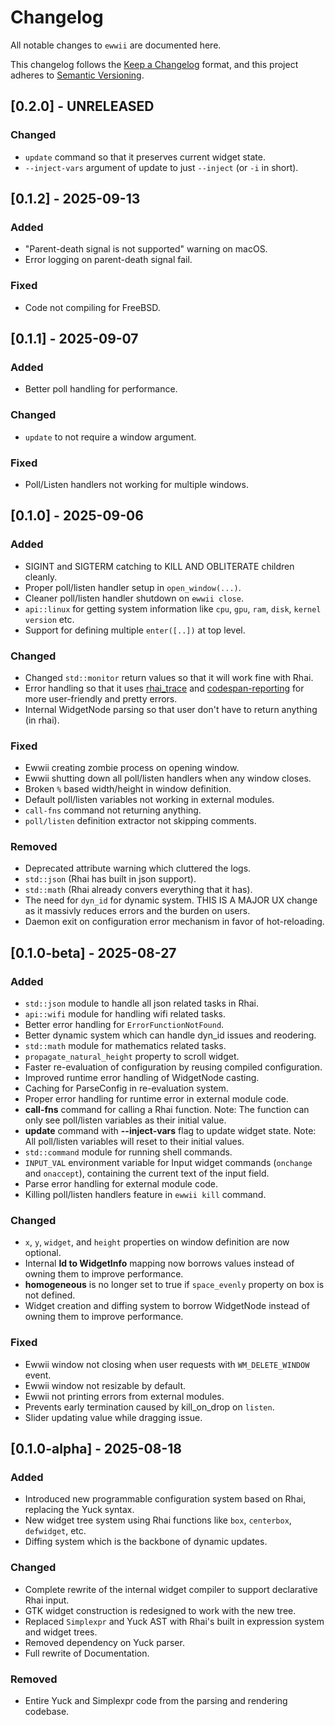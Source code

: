 # Changelog

All notable changes to `ewwii` are documented here.

This changelog follows the [Keep a Changelog](https://keepachangelog.com/en/1.0.0/) format,
and this project adheres to [Semantic Versioning](https://semver.org/).

## [0.2.0] - UNRELEASED

### Changed

-   `update` command so that it preserves current widget state.
-   `--inject-vars` argument of update to just `--inject` (or `-i` in short).

## [0.1.2] - 2025-09-13

### Added

-   "Parent-death signal is not supported" warning on macOS.
-   Error logging on parent-death signal fail.

### Fixed

-   Code not compiling for FreeBSD.

## [0.1.1] - 2025-09-07

### Added

-   Better poll handling for performance.

### Changed

-   `update` to not require a window argument.

### Fixed

-   Poll/Listen handlers not working for multiple windows.

## [0.1.0] - 2025-09-06

### Added

-   SIGINT and SIGTERM catching to KILL AND OBLITERATE children cleanly.
-   Proper poll/listen handler setup in `open_window(...)`.
-   Cleaner poll/listen handler shutdown on `ewwii close`.
-   `api::linux` for getting system information like `cpu`, `gpu`, `ram`, `disk`, `kernel version` etc.
-   Support for defining multiple `enter([..])` at top level.

### Changed

-   Changed `std::monitor` return values so that it will work fine with Rhai.
-   Error handling so that it uses [rhai_trace](https://github.com/byson94/rhai_trace) and [codespan-reporting](https://github.com/brendanzab/codespan) for more user-friendly and pretty errors.
-   Internal WidgetNode parsing so that user don't have to return anything (in rhai).

### Fixed

-   Ewwii creating zombie process on opening window.
-   Ewwii shutting down all poll/listen handlers when any window closes.
-   Broken `%` based width/height in window definition.
-   Default poll/listen variables not working in external modules.
-   `call-fns` command not returning anything.
-   `poll/listen` definition extractor not skipping comments.

### Removed

-   Deprecated attribute warning which cluttered the logs.
-   `std::json` (Rhai has built in json support).
-   `std::math` (Rhai already convers everything that it has).
-   The need for `dyn_id` for dynamic system. THIS IS A MAJOR UX change as it massivly reduces errors and the burden on users.
-   Daemon exit on configuration error mechanism in favor of hot-reloading.

## [0.1.0-beta] - 2025-08-27

### Added

-   `std::json` module to handle all json related tasks in Rhai.
-   `api::wifi` module for handling wifi related tasks.
-   Better error handling for `ErrorFunctionNotFound`.
-   Better dynamic system which can handle dyn_id issues and reodering.
-   `std::math` module for mathematics related tasks.
-   `propagate_natural_height` property to scroll widget.
-   Faster re-evaluation of configuration by reusing compiled configuration.
-   Improved runtime error handling of WidgetNode casting.
-   Caching for ParseConfig in re-evaluation system.
-   Proper error handling for runtime error in external module code.
-   **call-fns** command for calling a Rhai function. Note: The function can only see poll/listen variables as their initial value.
-   **update** command with **--inject-vars** flag to update widget state. Note: All poll/listen variables will reset to their initial values.
-   `std::command` module for running shell commands.
-   `INPUT_VAL` environment variable for Input widget commands (`onchange` and `onaccept`), containing the current text of the input field.
-   Parse error handling for external module code.
-   Killing poll/listen handlers feature in `ewwii kill` command.

### Changed

-   `x`, `y`, `widget`, and `height` properties on window definition are now optional.
-   Internal **Id to WidgetInfo** mapping now borrows values instead of owning them to improve performance.
-   **homogeneous** is no longer set to true if `space_evenly` property on box is not defined.
-   Widget creation and diffing system to borrow WidgetNode instead of owning them to improve performance.

### Fixed

-   Ewwii window not closing when user requests with `WM_DELETE_WINDOW` event.
-   Ewwii window not resizable by default.
-   Ewwii not printing errors from external modules.
-   Prevents early termination caused by kill_on_drop on `listen`.
-   Slider updating value while dragging issue.

## [0.1.0-alpha] - 2025-08-18

### Added

-   Introduced new programmable configuration system based on Rhai, replacing the Yuck syntax.
-   New widget tree system using Rhai functions like `box`, `centerbox`, `defwidget`, etc.
-   Diffing system which is the backbone of dynamic updates.

### Changed

-   Complete rewrite of the internal widget compiler to support declarative Rhai input.
-   GTK widget construction is redesigned to work with the new tree.
-   Replaced `Simplexpr` and Yuck AST with Rhai's built in expression system and widget trees.
-   Removed dependency on Yuck parser.
-   Full rewrite of Documentation.

### Removed

-   Entire Yuck and Simplexpr code from the parsing and rendering codebase.
